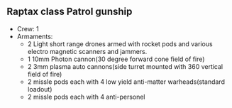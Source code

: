 ## Raptax class Patrol gunship

- Crew: 1
- Armaments:
  - 2 Light short range drones armed with rocket pods and various electro magnetic scanners and jammers.
  - 1 10mm Photon cannon(30 degree forward cone field of fire)
  - 2 3mm plasma auto cannons(side turret mounted with 360 vertical field of fire)
  - 2 missle pods each with 4 low yield anti-matter warheads(standard loadout)
  - 2 missle pods each with 4 anti-personel
